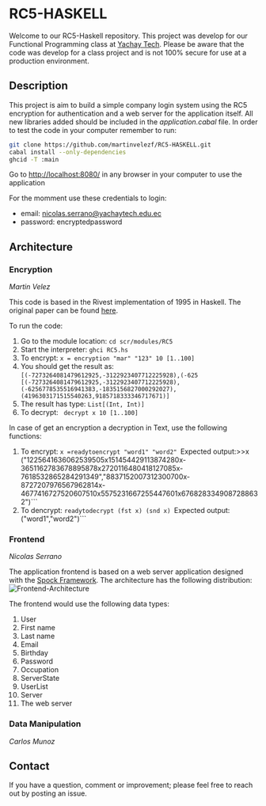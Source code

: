 # RC5-HASKELL
Welcome to our RC5-Haskell repository. This project was develop for our Functional Programming class at [Yachay Tech](https://www.yachaytech.edu.ec/). Please be aware that the code was develop for a class project and is not 100% secure for use at a production environment.

## Description
This project is aim to build a simple company login system using the RC5 encryption for authentication and a web server for the application itself. All new libraries added should be included in the *application.cabal* file. In order to test the code in your computer remember to run:
```bash
git clone https://github.com/martinvelezf/RC5-HASKELL.git
cabal install --only-dependencies
ghcid -T :main
```
Go to [http://localhost:8080/](http://localhost:8080/) in any browser in your computer to use the application

For the momment use these credentials to login:
+  email: nicolas.serrano@yachaytech.edu.ec
+  password: encryptedpassword

## Architecture
### Encryption
*Martin Velez*

This code is based in the Rivest implementation of 1995 in Haskell. The original paper can be found [here](/references/ivest1995_Chapter_TheRC5EncryptionAlgorithm.pdf).

To run the code:
1. Go to the module location: ```cd scr/modules/RC5 ```
2. Start the interpreter: ```ghci RC5.hs ```
3. To encrypt: ```x = encryption "mar" "123" 10 [1..100]```
4. You should get the result as: ```[(-7273264081479612925,-3122923407712225928),(-625
[(-7273264081479612925,-3122923407712225928),(-6256778535516941383,-1835156827000292027),(4196303171515540263,9185718333346717671)] ```
5. The result has type: ``` List[(Int, Int)] ```
6. To decrypt: ``` decrypt x 10 [1..100]```

In case of get an encryption a decryption in Text, use the following functions:
1. To encrypt: ```x =readytoencrypt "word1" "word2"
```Expected output:>>x ("1225641636062539505x151454429113874280x-3651162783678895878x2720116480418127085x-7618532865284291349","8837152007312300700x-8727207976567962814x-4677416727520607510x5575231667255447601x6768283349087288632")```
2. To dencrypt: ```readytodecrypt (fst x) (snd x)
```Expected output:("word1","word2")```


### Frontend
*Nicolas Serrano*

The application frontend is based on a web server application designed with the [Spock Framework](https://www.spock.li/). The architecture has the following distribution:
![Frontend-Architecture](/references/frontend_architecture.png)

The frontend would use the following data types:
1. User
  1. First name
  1. Last name
  1. Email
  1. Birthday
  1. Password
  1. Occupation
1. ServerState
  1. UserList
1. Server
  1. The web server


### Data Manipulation
*Carlos Munoz*
## Contact
If you have a question, comment or improvement; please feel free to reach out by posting an issue.
